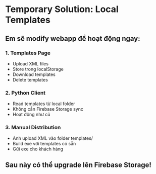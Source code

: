 # Temporary Solution: Local Templates

## Em sẽ modify webapp để hoạt động ngay:

### 1. Templates Page
- Upload XML files
- Store trong localStorage
- Download templates
- Delete templates

### 2. Python Client
- Read templates từ local folder
- Không cần Firebase Storage sync
- Hoạt động như cũ

### 3. Manual Distribution
- Anh upload XML vào folder templates/
- Build exe với templates có sẵn
- Gửi exe cho khách hàng

## Sau này có thể upgrade lên Firebase Storage!
